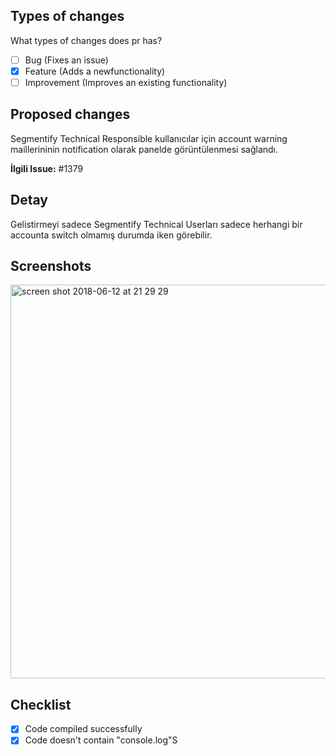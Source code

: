## Types of changes

What types of changes does pr has?

- [ ] Bug (Fixes an issue)
- [X] Feature (Adds a newfunctionality)
- [ ] Improvement (Improves an existing functionality)

## Proposed changes
Segmentify Technical Responsible kullanıcılar için account warning maillerininin notification olarak panelde görüntülenmesi sağlandı.

**İlgili Issue:** #1379

## Detay
Gelistirmeyi sadece Segmentify Technical Userları sadece herhangi bir accounta switch olmamış durumda iken görebilir.

## Screenshots
<img width="630" alt="screen shot 2018-06-12 at 21 29 29" src="https://user-images.githubusercontent.com/6072685/41309732-38d3ba4e-6e88-11e8-8d9b-30ef8dd77b17.png">


## Checklist
- [X] Code compiled successfully
- [X] Code doesn't contain "console.log"S

